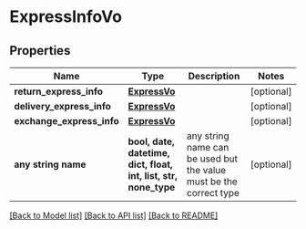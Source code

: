 # ExpressInfoVo


## Properties
Name | Type | Description | Notes
------------ | ------------- | ------------- | -------------
**return_express_info** | [**ExpressVo**](ExpressVo.md) |  | [optional] 
**delivery_express_info** | [**ExpressVo**](ExpressVo.md) |  | [optional] 
**exchange_express_info** | [**ExpressVo**](ExpressVo.md) |  | [optional] 
**any string name** | **bool, date, datetime, dict, float, int, list, str, none_type** | any string name can be used but the value must be the correct type | [optional]

[[Back to Model list]](../README.md#documentation-for-models) [[Back to API list]](../README.md#documentation-for-api-endpoints) [[Back to README]](../README.md)


